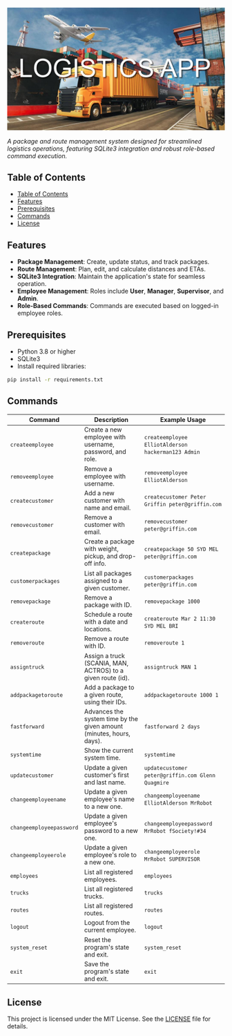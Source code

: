 ![App Title Image](images/readme_title_image.jpg)

*A package and route management system designed for streamlined logistics operations, featuring SQLite3 integration and robust role-based command execution.*

## Table of Contents
- [Table of Contents](#table-of-contents)
- [Features](#features)
- [Prerequisites](#prerequisites)
- [Commands](#commands)
- [License](#license)

## Features
- **Package Management**: Create, update status, and track packages.
- **Route Management**: Plan, edit, and calculate distances and ETAs.
- **SQLite3 Integration**: Maintain the application's state for seamless operation.
- **Employee Management**: Roles include **User**, **Manager**, **Supervisor**, and **Admin**.
- **Role-Based Commands**: Commands are executed based on logged-in employee roles.

## Prerequisites
- Python 3.8 or higher
- SQLite3
- Install required libraries:
```sh
pip install -r requirements.txt
```

## Commands
| Command                  | Description                                                          | Example Usage                                      |
| ------------------------ | -------------------------------------------------------------------- | -------------------------------------------------- |
| `createemployee`         | Create a new employee with username, password, and role.             | `createemployee ElliotAlderson hackerman123 Admin` |
| `removeemployee`         | Remove a employee with username.                                     | `removeemployee ElliotAlderson`                    |
| `createcustomer`         | Add a new customer with name and email.                              | `createcustomer Peter Griffin peter@griffin.com`   |
| `removecustomer`         | Remove a customer with email.                                        | `removecustomer peter@griffin.com`                 |
| `createpackage`          | Create a package with weight, pickup, and drop-off info.             | `createpackage 50 SYD MEL peter@griffin.com`       |
| `customerpackages`       | List all packages assigned to a given customer.                      | `customerpackages peter@griffin.com`               |
| `removepackage`          | Remove a package with ID.                                            | `removepackage 1000`                               |
| `createroute`            | Schedule a route with a date and locations.                          | `createroute Mar 2 11:30 SYD MEL BRI`              |
| `removeroute`            | Remove a route with ID.                                              | `removeroute 1`                                    |
| `assigntruck`            | Assign a truck (SCANIA, MAN, ACTROS) to a given route (id).          | `assigntruck MAN 1`                                |
| `addpackagetoroute`      | Add a package to a given route, using their IDs.                     | `addpackagetoroute 1000 1`                         |
| `fastforward`            | Advances the system time by the given amount (minutes, hours, days). | `fastforward 2 days`                               |
| `systemtime`             | Show the current system time.                                        | `systemtime`                                       |
| `updatecustomer`         | Update a given customer's first and last name.                       | `updatecustomer peter@griffin.com Glenn Quagmire`  |
| `changeemployeename`     | Update a given employee's name to a new one.                         | `changeemployeename ElliotAlderson MrRobot`        |
| `changeemployeepassword` | Update a given employee's password to a new one.                     | `changeemployeepassword MrRobot fSociety!#34`      |
| `changeemployeerole`     | Update a given employee's role to a new one.                         | `changeemployeerole MrRobot SUPERVISOR`            |
| `employees`              | List all registered employees.                                       | `employees`                                        |
| `trucks`                 | List all registered trucks.                                          | `trucks`                                           |
| `routes`                 | List all registered routes.                                          | `routes`                                           |
| `logout`                 | Logout from the current employee.                                    | `logout`                                           |
| `system_reset`           | Reset the program's state and exit.                                  | `system_reset`                                     |
| `exit`                   | Save the program's state and exit.                                   | `exit`                                             |

## License
This project is licensed under the MIT License. See the [LICENSE](./LICENSE) file for details.